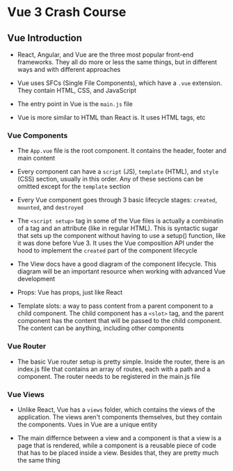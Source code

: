 # Vue 3 Crash Course

## Vue Introduction

- React, Angular, and Vue are the three most popular front-end frameworks. They
  all do more or less the same things, but in different ways and with different
  approaches

- Vue uses SFCs (Single File Components), which have a `.vue` extension. They
  contain HTML, CSS, and JavaScript

- The entry point in Vue is the `main.js` file

- Vue is more similar to HTML than React is. It uses HTML tags, etc

### Vue Components

- The `App.vue` file is the root component. It contains the header, footer and
  main content

- Every component can have a `script` (JS), `template` (HTML), and `style` (CSS)
  section, usually in this order. Any of these sections can be omitted except
  for the `template` section

- Every Vue component goes through 3 basic lifecycle stages: `created`,
  `mounted`, and `destroyed`

- The `<script setup>` tag in some of the Vue files is actually a combinatin of
  a tag and an attribute (like in regular HTML). This is syntactic sugar that
  sets up the component without having to use a setup() function, like it was
  done before Vue 3. It uses the Vue composition API under the hood to implement
  the `created` part of the component lifecycle

- The View docs have a good diagram of the component lifecycle. This diagram
  will be an important resource when working with advanced Vue development

- Props: Vue has props, just like React

- Template slots: a way to pass content from a parent component to a child
  component. The child component has a `<slot>` tag, and the parent component
  has the content that will be passed to the child component. The content can be
  anything, including other components

### Vue Router

- The basic Vue router setup is pretty simple. Inside the router, there is an
  index.js file that contains an array of routes, each with a path and a
  component. The router needs to be registered in the main.js file

### Vue Views

- Unlike React, Vue has a `views` folder, which contains the views of the
  application. The views aren't components themselves, but they contain the
  components. Vues in Vue are a unique entity

- The main differnce between a view and a component is that a view is a page
  that is rendered, while a component is a reusable piece of code that has to be
  placed inside a view. Besides that, they are pretty much the same thing
